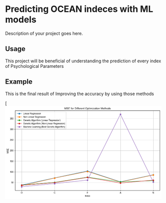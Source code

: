 # Predicting OCEAN indeces with ML models

Description of your project goes here.

## Usage

This project will be beneficial of understanding the prediction of every index of Psychological Parameters

## Example
This is the final result of Improving the accuracy by using those methods

[![Image](https://raw.githubusercontent.com/MariosChartsias/IndecesPrediction/main/results.png)


